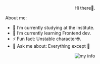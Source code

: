 <div align="center">Hi there👋️.</div>

About me:

- 🔭 I’m currently studying at the institute.
- 🌱 I’m currently learning Frontend dev.
- ⚡ Fun fact: Unstable character☢️.
- 💬️ Ask me about: Everything except 🎯️


<div align='center'>
    <img src="https://myreadme.vercel.app/api/embed/sabi70?panels=userstatistics,toprepositories,toplanguages,commitgraph" alt="my info"/>
</div>



